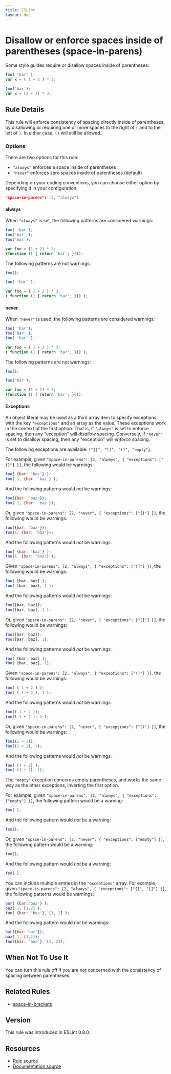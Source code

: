 ```yaml
---
title: ESLint
layout: doc
---
```

<!-- Note: No pull requests accepted for this file. See README.md in the root directory for details. -->
# Disallow or enforce spaces inside of parentheses (space-in-parens)

Some style guides require or disallow spaces inside of parentheses:

```js
foo( 'bar' );
var x = ( 1 + 2 ) * 3;

foo('bar');
var x = (1 + 2) * 3;
```

## Rule Details

This rule will enforce consistency of spacing directly inside of parentheses, by disallowing or requiring one or more spaces to the right of `(` and to the left of `)`. In either case, `()` will still be allowed.

### Options

There are two options for this rule:

* `"always"` enforces a space inside of parentheses
* `"never"` enforces zero spaces inside of parentheses (default)

Depending on your coding conventions, you can choose either option by specifying it in your configuration:

```json
"space-in-parens": [2, "always"]
```

#### always

When `"always"` is set, the following patterns are considered warnings:

```js
foo( 'bar');
foo('bar' );
foo('bar');

var foo = (1 + 2) * 3;
(function () { return 'bar'; }());
```

The following patterns are not warnings:

```js
foo();

foo( 'bar' );

var foo = ( 1 + 2 ) * 3;
( function () { return 'bar'; }() );
```

#### never

When `"never"` is used, the following patterns are considered warnings:

```js
foo( 'bar');
foo('bar' );
foo( 'bar' );

var foo = ( 1 + 2 ) * 3;
( function () { return 'bar'; }() );
```

The following patterns are not warnings:

```js
foo();

foo('bar');

var foo = (1 + 2) * 3;
(function () { return 'bar'; }());
```

#### Exceptions

An object literal may be used as a third array item to specify exceptions, with the key `"exceptions"` and an array as the value. These exceptions work in the context of the first option. That is, if `"always"` is set to enforce spacing, then any "exception" will *disallow* spacing. Conversely, if `"never"` is set to disallow spacing, then any "exception" will *enforce* spacing.

The following exceptions are available: `["{}", "[]", "()", "empty"`].

For example, given `"space-in-parens": [2, "always", { "exceptions": ["{}"] }]`, the following would be warnings:

```js
foo( {bar: 'baz'} );
foo( 1, {bar: 'baz'} );
```

And the following patterns would *not* be warnings:

```js
foo({bar: 'baz'});
foo( 1, {bar: 'baz'});
```

Or, given `"space-in-parens": [2, "never", { "exceptions": ["{}"] }]`, the following would be warnings:

```js
foo({bar: 'baz'});
foo(1, {bar: 'baz'});
```

And the following patterns would *not* be warnings:

```js
foo( {bar: 'baz'} );
foo(1, {bar: 'baz'} );
```

Given `"space-in-parens": [2, "always", { "exceptions": ["[]"] }]`, the following would be warnings:

```js
foo( [bar, baz] );
foo( [bar, baz], 1 );
```

And the following patterns would *not* be warnings:

```js
foo([bar, baz]);
foo([bar, baz], 1 );
```

Or, given `"space-in-parens": [2, "never", { "exceptions": ["[]"] }]`, the following would be warnings:

```js
foo([bar, baz]);
foo([bar, baz], 1);
```

And the following patterns would *not* be warnings:

```js
foo( [bar, baz] );
foo( [bar, baz], 1);
```

Given `"space-in-parens": [2, "always", { "exceptions": ["()"] }]`, the following would be warnings:

```js
foo( ( 1 + 2 ) );
foo( ( 1 + 2 ), 1 );
```

And the following patterns would *not* be warnings:

```js
foo(( 1 + 2 ));
foo(( 1 + 2 ), 1 );
```

Or, given `"space-in-parens": [2, "never", { "exceptions": ["()"] }]`, the following would be warnings:

```js
foo((1 + 2));
foo((1 + 2), 1);
```

And the following patterns would *not* be warnings:

```js
foo( (1 + 2) );
foo( (1 + 2), 1);
```

The `"empty"` exception concerns empty parentheses, and works the same way as the other exceptions, inverting the first option.

For example, given `"space-in-parens": [2, "always", { "exceptions": ["empty"] }]`, the following pattern would be a warning:

```js
foo( );
```

And the following pattern would *not* be a warning:

```js
foo();
```

Or, given `"space-in-parens": [2, "never", { "exceptions": ["empty"] }]`, the following pattern would be a warning:

```js
foo();
```

And the following pattern would *not* be a warning:

```js
foo( );
```

You can include multiple entries in the `"exceptions"` array. For example, given `"space-in-parens": [2, "always", { "exceptions": ["{}", "[]"] }]`, the following patterns would be warnings:

```js
bar( {bar:'baz'} );
baz( 1, [1,2] );
foo( {bar: 'baz'}, [1, 2] );
```

And the following pattern would *not* be warnings:

```js
bar({bar:'baz'});
baz( 1, [1,2]);
foo({bar: 'baz'}, [1, 2]);
```

## When Not To Use It

You can turn this rule off if you are not concerned with the consistency of spacing between parentheses.

## Related Rules

* [space-in-brackets](space-in-brackets.html)

## Version

This rule was introduced in ESLint 0.8.0.

## Resources

* [Rule source](https://github.com/eslint/eslint/tree/master/lib/rules/space-in-parens.js)
* [Documentation source](https://github.com/eslint/eslint/tree/master/docs/rules/space-in-parens.md)
